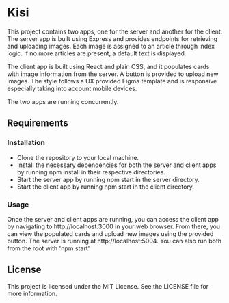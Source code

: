 # Kisi

This project contains two apps, one for the server and another for the client. The server app is built using Express and provides endpoints for retrieving and uploading images. Each image is assigned to an article through index logic. If no more articles are present, a default text is displayed.

The client app is built using React and plain CSS, and it populates cards with image information from the server. A button is provided to upload new images. The style follows a UX provided Figma template and is responsive especially taking into account mobile devices.

The two apps are running concurrently.

## Requirements
### Installation

- Clone the repository to your local machine.
- Install the necessary dependencies for both the server and client apps by running npm install in their respective directories.
- Start the server app by running npm start in the server directory.
- Start the client app by running npm start in the client directory.

### Usage
Once the server and client apps are running, you can access the client app by navigating to http://localhost:3000 in your web browser. From there, you can view the populated cards and upload new images using the provided button. The server is running at http://localhost:5004. You can also run both from the root with 'npm start'


## License
This project is licensed under the MIT License. See the LICENSE file for more information.
